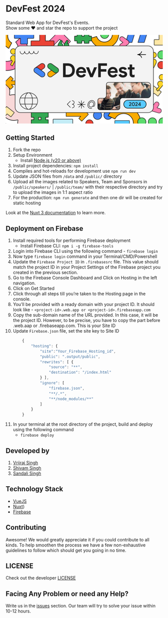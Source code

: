 # DevFest 2024
Standard Web App for DevFest's Events. <br>
Show some ❤️ and star the repo to support the project

![asd](/public/thumbnail.png)

<!-- <img src="https://raw.githubusercontent.com/oss-labs/devfest-2024/main/public/thumbnail.png" style="border-radius:12px"> -->


## Getting Started
1. Fork the repo
1. Setup Environment
    - Install [Node.js (v20 or above)](https://nodejs.org/en/download/)
1. Install project dependencies: `npm install` 
1. Compiles and hot-reloads for development use `npm run dev`
1. Update JSON files from `/data` and `/public/` directory
1. Upload all the images related to Speakers, Team and Sponsors in `/public/speakers/` | `/public/team/` with their respective directory and try to upload the images in 1:1 aspect ratio
1. For the production: `npm run generate` and then one dir will be created for static hosting

Look at the [Nuxt 3 documentation](https://nuxt.com/docs/getting-started/introduction) to learn more.

## Deployment on Firebase
1. Install required tools for performing Firebase deployment
    - Install Firebase CLI: `npm i -g firebase-tools`
1. Login into Firebase CLI using the following command -  `firebase login`
1. Now type `firebase login` command in your Terminal/CMD/Powershell
1. Update the `Firebase Project ID` in `.firebasesrc` file. This value should match the project ID in your Project Settings of the Firebase project you created in the previous section.
1. Go to the Firebase Console Dashboard and Click on Hosting in the left navigation.
1. Click on Get Started
1. Click through all steps till you’re taken to the Hosting page in the console.
1. You’ll be provided with a ready domain with your project ID. It should look like - `<project-id>.web.app or <project-id>.firebaseapp.com`
1. Copy the sub-domain name of the URL provided. In this case, it will be the project ID. However, to be precise, you have to copy the part before .web.aap or .firebaseapp.com. This is your Site ID
1. Update `Firebase.json` file, set the site key to Site ID
    ```js
        {
            "hosting": {
                "site":"Your_Firebase_Hosting_id",
                "public": ".output/public",
                "rewrites": [ {
                    "source": "**",
                    "destination": "/index.html"
                } ],
                "ignore": [
                    "firebase.json",
                    "**/.*",
                    "**/node_modules/**"
                ]
            }
        }
    ```
1. In your terminal at the root directory of the project,  build and deploy using the following command     
    - `firebase deploy`

## Developed by
1. [Vrijraj Singh](https://vrijraj.xyz/)
2. [Shivam Singh](https://shivam.live/)
3. [Sandali Singh](https://sandali.xyz/)

## Technology Stack

* [VueJS](https://vuejs.org/)
* [Nuxt](https://nuxt.com/))
* [Firebase](https://firebase.google.com/)

## Contributing
Awesome! We would greatly appreciate it if you could contribute to all kinds. To help smoothen the process we have a few non-exhaustive guidelines to follow which should get you going in no time.

## LICENSE
Check out the developer [LICENSE](https://github.com/oss-labs/devfest-2024/blob/main/LICENSE)

## Facing Any Problem or need any Help?
Write us in the [issues](https://github.com/oss-labs/devfest-2024/issues) section. Our team will try to solve your issue within 10-12 hours.<be>
